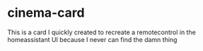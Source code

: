 # cinema-card
This is a card I quickly created to recreate a remotecontrol in the homeassistant UI because I never can find the damn thing 
